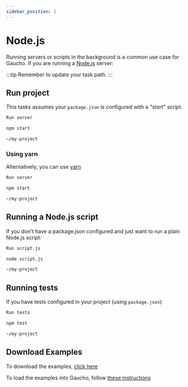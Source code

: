 ```yaml
---
sidebar_position: 2
---
```


# Node.js
Running servers  or scripts in the background is a common use case for Gaucho. If you are running a [Node.js](https://nodejs.org/en/) server:

:::tip
Remember to update your task path.
:::

## Run project
This tasks assumes your `package.json` is configured with a _"start"_ script.

```sh title="name"
Run server
```

```sh title="command"
npm start
```

```sh title="path"
~/my-project
```

### Using yarn
Alternatively, you can use [yarn](https://yarnpkg.com/)

```sh title="name"
Run server
```

```sh title="command"
npm start
```

```sh title="path"
~/my-project
```

## Running a Node.js script
If you don't have a package.json configured and just want to run a plain Node.js script:

```sh title="name"
Run script.js
```

```sh title="command"
node script.js
```

```sh title="path"
~/my-project
```

## Running tests
If you have tests configured in your project (using `package.json`):

```sh title="name"
Run tests
```

```sh title="command"
npm test
```

```sh title="path"
~/my-project
```

## Download Examples
To download the examples, <a target="_blank" href='/docs/assets/examples/nodejs_examples.json' download>click here</a>   

To load the examples into Gaucho, follow [these instructions](/docs/examples/intro#downloading-examples)
